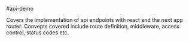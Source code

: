 #api-demo

Covers the implementation of api endpoints with react and the next app router: Convepts covered include route definition, middleware, access control, status codes etc.